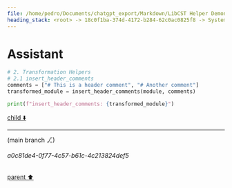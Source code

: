 ```yaml
---
file: /home/pedro/Documents/chatgpt_export/Markdown/LibCST Helper Demonstration.md
heading_stack: <root> -> 18c0f1ba-374d-4172-b284-62c0ac0825f8 -> System -> 28b397c4-d269-4da8-98b4-b7dd276704c0 -> System -> aaa2665f-1e84-4cfd-921d-9a9e022a20dd -> User -> 64222186-7076-4ab1-ac82-a592c46aaf7d -> Assistant -> 0722e61c-10d6-4ddc-8d65-2687e32de790 -> Tool -> eaadfc85-96ad-46b5-890b-9577e8be73ea -> Assistant -> ab2d4700-7b84-4859-b220-f4e5454f730c -> Assistant -> 977264ba-ab27-46ce-828a-8f286e18f2f2 -> Tool -> 1d0d6ff0-c483-49c7-a6d8-5f49f5690cd0 -> Assistant -> b20ee073-a977-4047-ae51-666485745387 -> Assistant
---
```

# Assistant

```python
# 2. Transformation Helpers
# 2.1 insert_header_comments
comments = ["# This is a header comment", "# Another comment"]
transformed_module = insert_header_comments(module, comments)

print(f"insert_header_comments: {transformed_module}")
```

[child ⬇️](#a0c81de4-0f77-4c57-b61c-4c213824def5)

---

(main branch ⎇)
###### a0c81de4-0f77-4c57-b61c-4c213824def5
[parent ⬆️](#b20ee073-a977-4047-ae51-666485745387)
